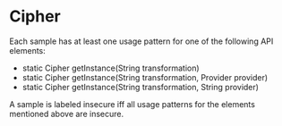 # Cipher
Each sample has at least one usage pattern for one of the following API elements:
* static Cipher getInstance(String transformation)
* static Cipher getInstance(String transformation, Provider provider)
* static Cipher getInstance(String transformation, String provider)

A sample is labeled insecure iff all usage patterns for the elements mentioned above are insecure.
